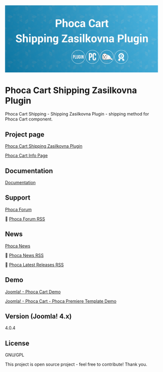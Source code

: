 



![Phoca Cart Shipping Zasilkovna Plugin](https://github.com/PhocaCz/PhocaCartShippingZasilkovnaPlugin/blob/main/shipping_zasilkovna.png?raw=true)

# Phoca Cart Shipping Zasilkovna Plugin



Phoca Cart Shipping - Shipping Zasilkovna Plugin - shipping method for Phoca Cart component.



## Project page

[Phoca Cart Shipping Zasilkovna Plugin](https://www.phoca.cz/phocacart-extensions/2-plugins/77-phoca-cart-shipping-zasilkovna-plugin)

[Phoca Cart Info Page](https://www.phoca.cz/project/phocacart-joomla-ecommerce)



## Documentation

[Documentation](https://www.phoca.cz/documentation/category/115-phoca-cart)





## Support

[Phoca Forum](https://www.phoca.cz/forum)

:bell: [Phoca Forum RSS](https://www.phoca.cz/forum/app.php/feed)



## News

[Phoca News](https://www.phoca.cz/news)

:bell: [Phoca News RSS](https://www.phoca.cz/news?format=feed&type=rss)

:bell: [Phoca Latest Releases RSS](https://www.phoca.cz/download/feed/111?format=feed&type=rss)



## Demo

[Joomla! - Phoca Cart Demo](https://www.phoca.cz/phocacartdemo/)

[Joomla! - Phoca Cart - Phoca Premiere Template Demo](https://www.phoca.cz/phocacartdemo/premiere/)



## Version (Joomla! 4.x)

4.0.4



## License

GNU/GPL



This project is open source project - feel free to contribute! Thank you.

